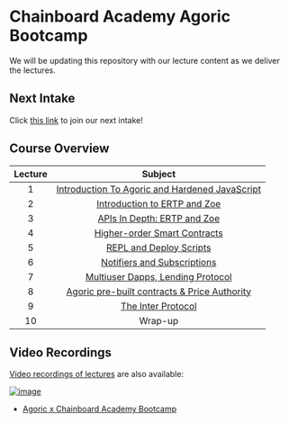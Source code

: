 # Chainboard Academy Agoric Bootcamp
We will be updating this repository with our lecture content as we deliver the lectures.

## Next Intake
Click [this link](https://b1080sp4jil.typeform.com/to/G0N8AyPW) to join our next intake!

## Course Overview
| Lecture |                                                               Subject                                                               |
|:-------:|:-----------------------------------------------------------------------------------------------------------------------------------:|
|    1    | [Introduction To Agoric and Hardened JavaScript](https://github.com/Chainboard-Academy/agoric-lecture-content/tree/main/lectureOne) | 
|    2    |          [Introduction to ERTP and Zoe](https://github.com/Chainboard-Academy/agoric-lecture-content/tree/main/lectureTwo)          |
|    3    |         [APIs In Depth: ERTP and Zoe](https://github.com/Chainboard-Academy/agoric-lecture-content/tree/main/lectureThree)          |
|    4    |         [Higher-order Smart Contracts](https://github.com/Chainboard-Academy/agoric-lecture-content/tree/main/lectureFour)          |
|    5    |            [REPL and Deploy Scripts](https://github.com/Chainboard-Academy/agoric-lecture-content/tree/main/lectureFive)            |
|    6    |          [Notifiers and Subscriptions](https://github.com/Chainboard-Academy/agoric-lecture-content/tree/main/lectureSix)           |
|    7    |      [Multiuser Dapps, Lending Protocol](https://github.com/Chainboard-Academy/agoric-lecture-content/tree/main/lectureSeven)       |
|    8    |      [Agoric pre-built contracts & Price Authority](https://github.com/Chainboard-Academy/agoric-lecture-content/tree/main/lectureEight)|
|    9    |      [The Inter Protocol](https://github.com/Chainboard-Academy/agoric-lecture-content/tree/main/lectureNine)                       |
|   10    |                                                               Wrap-up                                                               |

## Video Recordings

[Video recordings of lectures](https://www.youtube.com/watch?v=wWQxJnmZttE&list=PLZUbmHar_o80AEV_JjoxLZwxFIc-8uQAq)  are also available:

[![image](https://user-images.githubusercontent.com/150986/246455493-84a4c171-7e56-47dd-b413-47e19b0d6aee.png)](https://www.youtube.com/watch?v=wWQxJnmZttE&list=PLZUbmHar_o80AEV_JjoxLZwxFIc-8uQAq)

 - [Agoric x Chainboard Academy Bootcamp](https://www.youtube.com/watch?v=wWQxJnmZttE&list=PLZUbmHar_o80AEV_JjoxLZwxFIc-8uQAq)
